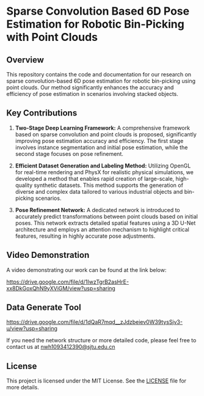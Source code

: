 # Sparse Convolution Based 6D Pose Estimation for Robotic Bin-Picking with Point Clouds

## Overview

This repository contains the code and documentation for our research on sparse convolution-based 6D pose estimation for robotic bin-picking using point clouds. Our method significantly enhances the accuracy and efficiency of pose estimation in scenarios involving stacked objects.

## Key Contributions

1. **Two-Stage Deep Learning Framework:** A comprehensive framework based on sparse convolution and point clouds is proposed, significantly improving pose estimation accuracy and efficiency. The first stage involves instance segmentation and initial pose estimation, while the second stage focuses on pose refinement.
   
2. **Efficient Dataset Generation and Labeling Method:** Utilizing OpenGL for real-time rendering and PhysX for realistic physical simulations, we developed a method that enables rapid creation of large-scale, high-quality synthetic datasets. This method supports the generation of diverse and complex data tailored to various industrial objects and bin-picking scenarios.
   
3. **Pose Refinement Network:** A dedicated network is introduced to accurately predict transformations between point clouds based on initial poses. This network extracts detailed spatial features using a 3D U-Net architecture and employs an attention mechanism to highlight critical features, resulting in highly accurate pose adjustments.

## Video Demonstration

A video demonstrating our work can be found at the link below:

https://drive.google.com/file/d/1IwzTgrB2asHrE-xx8DkGoxQhN9yXViGM/view?usp=sharing

## Data Generate Tool

https://drive.google.com/file/d/1dQaR7mqd__zJdzbeiev0W39tysSjv3-u/view?usp=sharing

If you need the network structure or more detailed code, please feel free to contact us at nwh1093412390@sjtu.edu.cn

## License

This project is licensed under the MIT License. See the [LICENSE](LICENSE) file for more details.


